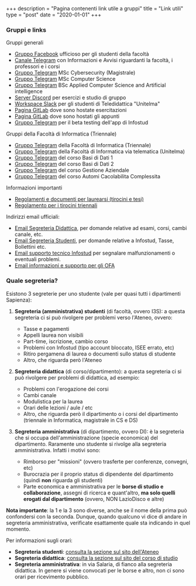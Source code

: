 +++
description = "Pagina contenenti link utile a gruppi"
title = "Link utili"
type = "post"
date = "2020-01-01"
+++

### Gruppi e links

Gruppi generali

* [Gruppo Facebook](https://m.facebook.com/groups/informaticasapienza) ufficioso per gli studenti della facoltà
* [Canale Telegram](https://t.me/sapienzafeed) con Informazioni e Avvisi riguardanti la facoltà, i professori e i corsi
* [Gruppo Telegram](https://t.me/sapienzacyberclass) MSc Cybersecurity (Magistrale)
* [Gruppo Telegram](https://t.me/joinchat/CEB_mRH55TWA6dBKsd0zuw) MSc Computer Science
* [Gruppo Telegram](https://t.me/appliedCS_AI) BSc Applied Computer Science and Artificial intelligence
* [Server Discord](https://discord.gg/YxENrKk) per esercizi e studio di gruppo
* [Workspace Slack](https://ecssap.slack.com/) per gli studenti di Teledidattica "Unitelma"
* [Pagina GitLab](https://gitlab.com/sapienzastudents/exercises) dove sono hostate esercitazioni
* [Pagina GitLab](https://gitlab.com/sapienzastudents/papers) dove sono hostati gli appunti
* [Gruppo Telegram](https://t.me/infostudapp) per il beta testing dell'app di Infostud

Gruppi della Facoltà di Informatica (Triennale)

* [Gruppo Telegram](https://t.me/sapienzainformatica) della Facoltà di Informatica (Triennale)
* [Gruppo Telegram](https://t.me/InformaticaSapienzaTeledidattica) della Facoltà di Informatica via telematica (Unitelma)
* [Gruppo Telegram](https://t.me/joinchat/HqZRnxrcY0tEc3v0isuoog) del corso Basi di Dati 1
* [Gruppo Telegram](https://t.me/basid2) del corso Basi di Dati 2
* [Gruppo Telegram](https://t.me/joinchat/AtS6nBsS8-aCuteDf3vYNw) del corso Gestione Aziendale
* [Gruppo Telegram](https://t.me/i3sautomi) del corso Automi Cacolabilita Complessita

Informazioni importanti

* [Regolamenti e documenti per laurearsi (tirocini e tesi)](https://www.studiareinformatica.uniroma1.it/laurearsi)
* [Regolamento per i tirocini triennali](https://www.studiareinformatica.uniroma1.it/laurearsi/regolamento-tirocinio)

Indirizzi email ufficiali:

* [Email Segreteria Didattica](mailto:segr.didattica@di.uniroma1.it), per domande relative ad esami, corsi, cambi canale, etc.
* [Email Segreteria Studenti](mailto:segrstudenti.I3S@uniroma1.it), per domande relative a Infostud, Tasse, Bollettini etc.
* [Email supporto tecnico Infostud](mailto:infostud@uniroma1.it) per segnalare malfunzionamenti o eventuali problemi.
* [Email informazioni e supporto per gli OFA](ofa@uniroma1.it)

### Quale segreteria?

Esistono 3 segreterie per uno studente (vale per quasi tutti i dipartimenti Sapienza):

1. **Segreteria (amministrativa) studenti** (di facoltà, ovvero I3S): a questa segreteria ci si può rivolgere per problemi verso l'Ateneo, ovvero:
   - Tasse e pagamenti
   - Appelli laurea non visibili
   - Part-time, iscrizione, cambio corso
   - Problemi con Infostud (tipo account bloccato, ISEE errato, etc)
   - Ritiro pergamena di laurea o documenti sullo status di studente
   - Altro, che riguarda però l'Ateneo

2. **Segreteria didattica** (di corso/dipartimento): a questa segreteria ci si può rivolgere per problemi di didattica, ad esempio:
   - Problemi con l'erogazione dei corsi
   - Cambi canale
   - Modulistica per la laurea
   - Orari delle lezioni / aule / etc
   - Altro, che riguarda però il dipartimento o i corsi del dipartimento (triennale in Informatica, magistrale in CS e DS)

3. **Segreteria amministrativa** (di dipartimento, ovvero DI): è la segreteria che si occupa dell'amministrazione (specie economica) del dipartimento. Raramente uno studente si rivolge alla segreteria amministrativa. Infatti i motivi sono:
   - Rimborso per "missioni" (ovvero trasferte per conferenze, convegni, etc)
   - Burocrazia per il proprio status di dipendente del dipartimento (quindi **non** riguarda gli studenti)
   - Parte economica e amministrativa per le **borse di studio e collaborazione**, assegni di ricerca e quant'altro, **ma solo quelli erogati dal dipartimento** (ovvero, NON LazioDisco e altre)

**Nota importante**: la 1 e la 3 sono diverse, anche se il nome della prima può confondersi con la seconda. Dunque, quando qualcuno vi dice di andare in segreteria amministrativa, verificate esattamente quale sta indicando in quel momento.

Per informazioni sugli orari:

- **Segreteria studenti**: [consulta la sezione sul sito dell'Ateneo](https://www.uniroma1.it/it/pagina/segreteria-di-ingegneria-dellinformazione-informatica-e-statistica)
- **Segreteria didattica**: [consulta la sezione sul sito del corso di studio](https://www.studiareinformatica.uniroma1.it/segreteria-didattica)
- **Segreteria amministrativa**: in via Salaria, di fianco alla segreteria didattica. In genere si viene convocati per le borse e altro, non ci sono orari per ricevimento pubblico.

